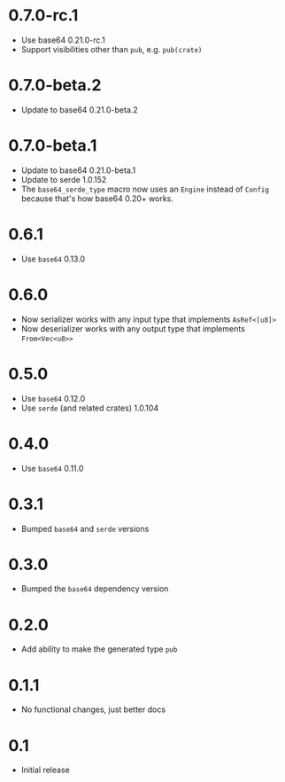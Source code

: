 # 0.7.0-rc.1

- Use base64 0.21.0-rc.1
- Support visibilities other than `pub`, e.g. `pub(crate)`

# 0.7.0-beta.2

- Update to base64 0.21.0-beta.2

# 0.7.0-beta.1

- Update to base64 0.21.0-beta.1
- Update to serde 1.0.152
- The `base64_serde_type` macro now uses an `Engine` instead of `Config` because that's how base64 0.20+ works.

# 0.6.1

- Use `base64` 0.13.0

# 0.6.0

- Now serializer works with any input type that implements `AsRef<[u8]>`
- Now deserializer works with any output type that implements `From<Vec<u8>>`

# 0.5.0

- Use `base64` 0.12.0
- Use `serde` (and related crates) 1.0.104 

# 0.4.0

- Use `base64` 0.11.0

# 0.3.1

- Bumped `base64` and `serde` versions

# 0.3.0

- Bumped the `base64` dependency version

# 0.2.0

- Add ability to make the generated type `pub`

# 0.1.1

- No functional changes, just better docs

# 0.1

- Initial release
